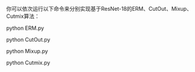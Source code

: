 你可以依次运行以下命令来分别实现基于ResNet-18的ERM、CutOut、Mixup、Cutmix算法：

python ERM.py

python CutOut.py

python Mixup.py

python Cutmix.py
